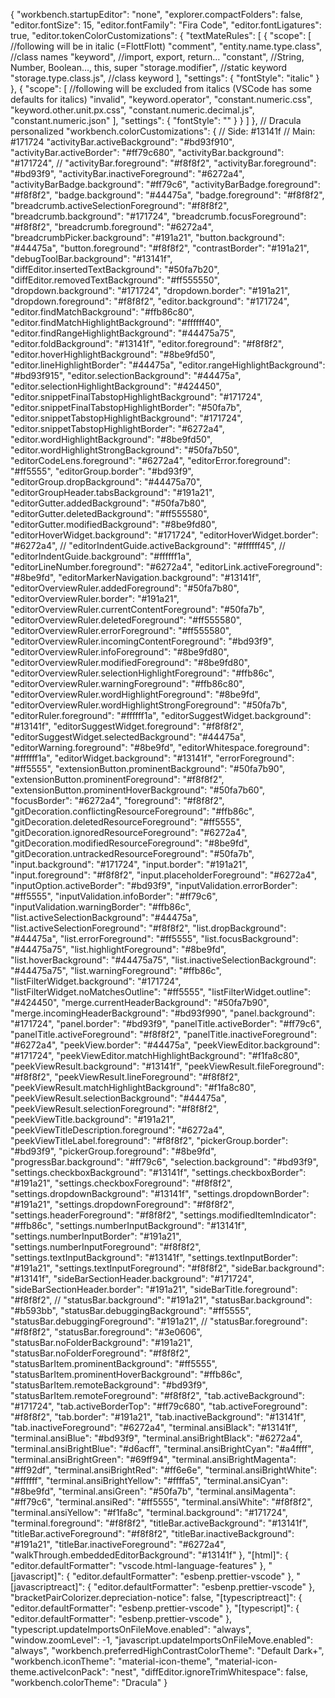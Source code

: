 {
  "workbench.startupEditor": "none",
  "explorer.compactFolders": false,
  "editor.fontSize": 15,
  "editor.fontFamily": "Fira Code",
  "editor.fontLigatures": true,
  "editor.tokenColorCustomizations": {
    "textMateRules": [
      {
        "scope": [
          //following will be in italic (=FlottFlott)
          "comment",
          "entity.name.type.class", //class names
          "keyword", //import, export, return…
          "constant", //String, Number, Boolean…, this, super
          "storage.modifier", //static keyword
          "storage.type.class.js", //class keyword
        ],
        "settings": {
          "fontStyle": "italic"
        }
      },
      {
        "scope": [
          //following will be excluded from italics (VSCode has some defaults for italics)
          "invalid",
          "keyword.operator",
          "constant.numeric.css",
          "keyword.other.unit.px.css",
          "constant.numeric.decimal.js",
          "constant.numeric.json"
        ],
        "settings": {
          "fontStyle": ""
        }
      }
    ]
},
  // Dracula personalized
  "workbench.colorCustomizations": {
    // Side: #13141f
    // Main: #171724
    "activityBar.activeBackground": "#bd93f910",
    "activityBar.activeBorder": "#ff79c680",
    "activityBar.background": "#171724",
    // "activityBar.foreground": "#f8f8f2",
    "activityBar.foreground": "#bd93f9",
    "activityBar.inactiveForeground": "#6272a4",
    "activityBarBadge.background": "#ff79c6",
    "activityBarBadge.foreground": "#f8f8f2",
    "badge.background": "#44475a",
    "badge.foreground": "#f8f8f2",
    "breadcrumb.activeSelectionForeground": "#f8f8f2",
    "breadcrumb.background": "#171724",
    "breadcrumb.focusForeground": "#f8f8f2",
    "breadcrumb.foreground": "#6272a4",
    "breadcrumbPicker.background": "#191a21",
    "button.background": "#44475a",
    "button.foreground": "#f8f8f2",
    "contrastBorder": "#191a21",
    "debugToolBar.background": "#13141f",
    "diffEditor.insertedTextBackground": "#50fa7b20",
    "diffEditor.removedTextBackground": "#ff555550",
    "dropdown.background": "#171724",
    "dropdown.border": "#191a21",
    "dropdown.foreground": "#f8f8f2",
"editor.background": "#171724",
    "editor.findMatchBackground": "#ffb86c80",
    "editor.findMatchHighlightBackground": "#ffffff40",
    "editor.findRangeHighlightBackground": "#44475a75",
"editor.foldBackground": "#13141f",
"editor.foreground": "#f8f8f2",
    "editor.hoverHighlightBackground": "#8be9fd50",
    "editor.lineHighlightBorder": "#44475a",
    "editor.rangeHighlightBackground": "#bd93f915",
    "editor.selectionBackground": "#44475a",
    "editor.selectionHighlightBackground": "#424450",
    "editor.snippetFinalTabstopHighlightBackground": "#171724",
    "editor.snippetFinalTabstopHighlightBorder": "#50fa7b",
    "editor.snippetTabstopHighlightBackground": "#171724",
    "editor.snippetTabstopHighlightBorder": "#6272a4",
    "editor.wordHighlightBackground": "#8be9fd50",
    "editor.wordHighlightStrongBackground": "#50fa7b50",
    "editorCodeLens.foreground": "#6272a4",
    "editorError.foreground": "#ff5555",
        "editorGroup.border": "#bd93f9",
    "editorGroup.dropBackground": "#44475a70",
    "editorGroupHeader.tabsBackground": "#191a21",
    "editorGutter.addedBackground": "#50fa7b80",
    "editorGutter.deletedBackground": "#ff555580",
    "editorGutter.modifiedBackground": "#8be9fd80",
    "editorHoverWidget.background": "#171724",
    "editorHoverWidget.border": "#6272a4",
    // "editorIndentGuide.activeBackground": "#ffffff45",
    // "editorIndentGuide.background": "#ffffff1a",
    "editorLineNumber.foreground": "#6272a4",
    "editorLink.activeForeground": "#8be9fd",
    "editorMarkerNavigation.background": "#13141f",
    "editorOverviewRuler.addedForeground": "#50fa7b80",
    "editorOverviewRuler.border": "#191a21",
    "editorOverviewRuler.currentContentForeground": "#50fa7b",
    "editorOverviewRuler.deletedForeground": "#ff555580",
    "editorOverviewRuler.errorForeground": "#ff555580",
    "editorOverviewRuler.incomingContentForeground": "#bd93f9",
    "editorOverviewRuler.infoForeground": "#8be9fd80",
    "editorOverviewRuler.modifiedForeground": "#8be9fd80",
    "editorOverviewRuler.selectionHighlightForeground": "#ffb86c",
    "editorOverviewRuler.warningForeground": "#ffb86c80",
    "editorOverviewRuler.wordHighlightForeground": "#8be9fd",
    "editorOverviewRuler.wordHighlightStrongForeground": "#50fa7b",
    "editorRuler.foreground": "#ffffff1a",
    "editorSuggestWidget.background": "#13141f",
    "editorSuggestWidget.foreground": "#f8f8f2",
    "editorSuggestWidget.selectedBackground": "#44475a",
    "editorWarning.foreground": "#8be9fd",
    "editorWhitespace.foreground": "#ffffff1a",
    "editorWidget.background": "#13141f",
    "errorForeground": "#ff5555",
    "extensionButton.prominentBackground": "#50fa7b90",
    "extensionButton.prominentForeground": "#f8f8f2",
    "extensionButton.prominentHoverBackground": "#50fa7b60",
    "focusBorder": "#6272a4",
    "foreground": "#f8f8f2",
    "gitDecoration.conflictingResourceForeground": "#ffb86c",
    "gitDecoration.deletedResourceForeground": "#ff5555",
    "gitDecoration.ignoredResourceForeground": "#6272a4",
    "gitDecoration.modifiedResourceForeground": "#8be9fd",
    "gitDecoration.untrackedResourceForeground": "#50fa7b",
    "input.background": "#171724",
    "input.border": "#191a21",
    "input.foreground": "#f8f8f2",
    "input.placeholderForeground": "#6272a4",
    "inputOption.activeBorder": "#bd93f9",
    "inputValidation.errorBorder": "#ff5555",
    "inputValidation.infoBorder": "#ff79c6",
    "inputValidation.warningBorder": "#ffb86c",
    "list.activeSelectionBackground": "#44475a",
    "list.activeSelectionForeground": "#f8f8f2",
    "list.dropBackground": "#44475a",
    "list.errorForeground": "#ff5555",
    "list.focusBackground": "#44475a75",
    "list.highlightForeground": "#8be9fd",
    "list.hoverBackground": "#44475a75",
    "list.inactiveSelectionBackground": "#44475a75",
    "list.warningForeground": "#ffb86c",
    "listFilterWidget.background": "#171724",
    "listFilterWidget.noMatchesOutline": "#ff5555",
    "listFilterWidget.outline": "#424450",
    "merge.currentHeaderBackground": "#50fa7b90",
    "merge.incomingHeaderBackground": "#bd93f990",
    "panel.background": "#171724",
    "panel.border": "#bd93f9",
    "panelTitle.activeBorder": "#ff79c6",
    "panelTitle.activeForeground": "#f8f8f2",
    "panelTitle.inactiveForeground": "#6272a4",
    "peekView.border": "#44475a",
    "peekViewEditor.background": "#171724",
    "peekViewEditor.matchHighlightBackground": "#f1fa8c80",
    "peekViewResult.background": "#13141f",
    "peekViewResult.fileForeground": "#f8f8f2",
    "peekViewResult.lineForeground": "#f8f8f2",
    "peekViewResult.matchHighlightBackground": "#f1fa8c80",
    "peekViewResult.selectionBackground": "#44475a",
    "peekViewResult.selectionForeground": "#f8f8f2",
    "peekViewTitle.background": "#191a21",
    "peekViewTitleDescription.foreground": "#6272a4",
    "peekViewTitleLabel.foreground": "#f8f8f2",
    "pickerGroup.border": "#bd93f9",
    "pickerGroup.foreground": "#8be9fd",
    "progressBar.background": "#ff79c6",
    "selection.background": "#bd93f9",
    "settings.checkboxBackground": "#13141f",
    "settings.checkboxBorder": "#191a21",
    "settings.checkboxForeground": "#f8f8f2",
    "settings.dropdownBackground": "#13141f",
    "settings.dropdownBorder": "#191a21",
    "settings.dropdownForeground": "#f8f8f2",
    "settings.headerForeground": "#f8f8f2",
    "settings.modifiedItemIndicator": "#ffb86c",
    "settings.numberInputBackground": "#13141f",
    "settings.numberInputBorder": "#191a21",
    "settings.numberInputForeground": "#f8f8f2",
    "settings.textInputBackground": "#13141f",
    "settings.textInputBorder": "#191a21",
    "settings.textInputForeground": "#f8f8f2",
    "sideBar.background": "#13141f",
    "sideBarSectionHeader.background": "#171724",
    "sideBarSectionHeader.border": "#191a21",
    "sideBarTitle.foreground": "#f8f8f2",
    // "statusBar.background": "#191a21",
    "statusBar.background": "#b593bb",
    "statusBar.debuggingBackground": "#ff5555",
    "statusBar.debuggingForeground": "#191a21",
    // "statusBar.foreground": "#f8f8f2",
    "statusBar.foreground": "#3e0606",
    "statusBar.noFolderBackground": "#191a21",
    "statusBar.noFolderForeground": "#f8f8f2",
    "statusBarItem.prominentBackground": "#ff5555",
    "statusBarItem.prominentHoverBackground": "#ffb86c",
    "statusBarItem.remoteBackground": "#bd93f9",
    "statusBarItem.remoteForeground": "#f8f8f2",
    "tab.activeBackground": "#171724",
    "tab.activeBorderTop": "#ff79c680",
    "tab.activeForeground": "#f8f8f2",
    "tab.border": "#191a21",
    "tab.inactiveBackground": "#13141f",
    "tab.inactiveForeground": "#6272a4",
    "terminal.ansiBlack": "#13141f",
    "terminal.ansiBlue": "#bd93f9",
    "terminal.ansiBrightBlack": "#6272a4",
    "terminal.ansiBrightBlue": "#d6acff",
    "terminal.ansiBrightCyan": "#a4ffff",
    "terminal.ansiBrightGreen": "#69ff94",
    "terminal.ansiBrightMagenta": "#ff92df",
    "terminal.ansiBrightRed": "#ff6e6e",
    "terminal.ansiBrightWhite": "#ffffff",
    "terminal.ansiBrightYellow": "#ffffa5",
    "terminal.ansiCyan": "#8be9fd",
    "terminal.ansiGreen": "#50fa7b",
    "terminal.ansiMagenta": "#ff79c6",
    "terminal.ansiRed": "#ff5555",
    "terminal.ansiWhite": "#f8f8f2",
    "terminal.ansiYellow": "#f1fa8c",
    "terminal.background": "#171724",
    "terminal.foreground": "#f8f8f2",
    "titleBar.activeBackground": "#13141f",
    "titleBar.activeForeground": "#f8f8f2",
    "titleBar.inactiveBackground": "#191a21",
    "titleBar.inactiveForeground": "#6272a4",
    "walkThrough.embeddedEditorBackground": "#13141f"
  },
  "[html]": {
    "editor.defaultFormatter": "vscode.html-language-features"
  },
  "[javascript]": {
    "editor.defaultFormatter": "esbenp.prettier-vscode"
  },
  "[javascriptreact]": {
    "editor.defaultFormatter": "esbenp.prettier-vscode"
  },
  "bracketPairColorizer.depreciation-notice": false,
  "[typescriptreact]": {
    "editor.defaultFormatter": "esbenp.prettier-vscode"
  },
  "[typescript]": {
    "editor.defaultFormatter": "esbenp.prettier-vscode"
  },
  "typescript.updateImportsOnFileMove.enabled": "always",
  "window.zoomLevel": -1,
  "javascript.updateImportsOnFileMove.enabled": "always",
  "workbench.preferredHighContrastColorTheme": "Default Dark+",
  "workbench.iconTheme": "material-icon-theme",
  "material-icon-theme.activeIconPack": "nest",
  "diffEditor.ignoreTrimWhitespace": false,
  "workbench.colorTheme": "Dracula"
}
